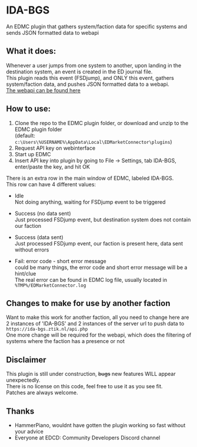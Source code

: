 # IDA-BGS
An EDMC plugin that gathers system/faction data for specific systems and sends JSON formatted data to webapi

## What it does:
Whenever a user jumps from one system to another, upon landing in the destination system, an event is created in the ED journal file.  
This plugin reads this event (FSDjump), and ONLY this event, gathers system/faction data, and pushes JSON formatted data to a webapi.  
[The webapi can be found here](https://github.com/ZTiKnl/IDA-BGS-API)    

## How to use:
1. Clone the repo to the EDMC plugin folder, or download and unzip to the EDMC plugin folder  
   (default: `c:\Users\%USERNAME%\AppData\Local\EDMarketConnector\plugins`)
2. Request API key on webinterface
3. Start up EDMC
4. Insert API key into plugin by going to File -> Settings, tab IDA-BGS, enter/paste the key, and hit OK

There is an extra row in the main window of EDMC, labeled IDA-BGS.  
This row can have 4 different values:  
- Idle  
  Not doing anything, waiting for FSDjump event to be triggered  

- Success (no data sent)  
  Just processed FSDjump event, but destination system does not contain our faction  

- Success (data sent)  
  Just processed FSDjump event, our faction is present here, data sent without errors  

- Fail: error code - short error message  
  could be many things, the error code and short error message will be a hint/clue  
  The real error can be found in EDMC log file, usually located in `%TMP%/EDMarketConnector.log`  

## Changes to make for use by another faction
Want to make this work for another faction, all you need to change here are 2 instances of 'IDA-BGS' and 2 instances of the server url to push data to `https://ida-bgs.ztik.nl/api.php`  
One more change will be required for the webapi, which does the filtering of systems where the faction has a presence or not

## Disclaimer
This plugin is still under construction, ~~bugs~~ new features WILL appear unexpectedly.  
There is no license on this code, feel free to use it as you see fit.  
Patches are always welcome.  

## Thanks
- HammerPiano, wouldnt have gotten the plugin working so fast without your advice  
- Everyone at EDCD: Community Developers Discord channel  